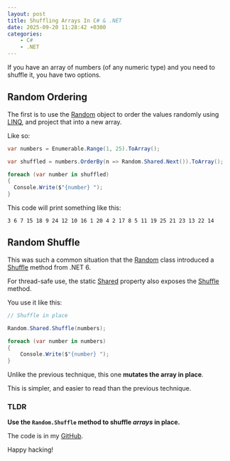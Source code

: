 ```yaml
---
layout: post
title: Shuffling Arrays In C# & .NET
date: 2025-09-20 11:28:42 +0300
categories:
    - C#
    - .NET
---
```


If you have an array of numbers (of any numeric type) and you need to shuffle it, you have two options.

## Random Ordering

The first is to use the [Random](https://learn.microsoft.com/en-us/dotnet/api/system.random?view=net-9.0) object to order the values randomly using [LINQ](https://learn.microsoft.com/en-us/dotnet/csharp/linq/), and project that into a new array.

Like so:

```c#
var numbers = Enumerable.Range(1, 25).ToArray();

var shuffled = numbers.OrderBy(n => Random.Shared.Next()).ToArray();

foreach (var number in shuffled)
{
  Console.Write($"{number} ");
}
```

This code will print something like this:

```plaintext
3 6 7 15 18 9 24 12 10 16 1 20 4 2 17 8 5 11 19 25 21 23 13 22 14 
```

## Random Shuffle

This was such a common situation that the [Random](https://learn.microsoft.com/en-us/dotnet/api/system.random?view=net-9.0) class introduced a [Shuffle](https://learn.microsoft.com/en-us/dotnet/api/system.random.shuffle?view=net-9.0) method from .NET 6.

For thread-safe use, the static [Shared](https://learn.microsoft.com/en-us/dotnet/api/system.random.shared?view=net-9.0) property also exposes the [Shuffle](https://learn.microsoft.com/en-us/dotnet/api/system.random.shuffle?view=net-9.0) method.

You use it like this:

```c#
// Shuffle in place

Random.Shared.Shuffle(numbers);

foreach (var number in numbers)
{
    Console.Write($"{number} ");
}
```

Unlike the previous technique, this one **mutates the array in place**.

This is simpler, and easier to read than the previous technique.

### TLDR

**Use the `Random.Shuffle` method to shuffle *arrays* in place.**

The code is in my [GitHub](https://github.com/conradakunga/BlogCode/tree/master/2025-09-20%20-%20RandomShuffle).

Happy hacking!
